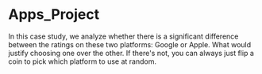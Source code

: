 # Apps_Project
In this case study, we analyze whether there is a significant difference between the ratings on these two platforms: Google or Apple.
What would justify choosing one over the other. 
If there's not, you can always just flip a coin to pick which platform to use at random. 
